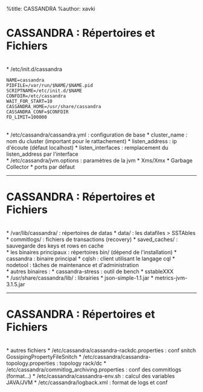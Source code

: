 %title: CASSANDRA
%author: xavki


# CASSANDRA : Répertoires et Fichiers


<br>
* /etc/init.d/cassandra

```
NAME=cassandra
PIDFILE=/var/run/$NAME/$NAME.pid
SCRIPTNAME=/etc/init.d/$NAME
CONFDIR=/etc/cassandra
WAIT_FOR_START=10
CASSANDRA_HOME=/usr/share/cassandra
CASSANDRA_CONF=$CONFDIR
FD_LIMIT=100000
```

<br>
* /etc/cassandra/cassandra.yml : configuration de base
		* cluster_name			: nom du cluster (important pour le rattachement)
		* listen_address		: ip d'écoute (défaut localhost)
		* listen_interfaces	: remplacement du listen_address par l'interface

<br>
* /etc/cassandra/jvm.options : paramètres de la jvm
		* Xms/Xmx
		* Garbage Collector
		* ports par défaut

-----------------------------------------------------------------------

# CASSANDRA : Répertoires et Fichiers


<br> 
* /var/lib/cassandra/ : répertoires de datas
		* data/ 				: les datafiles > SSTAbles
		* commitlogs/		: fichiers de transactions (recovery)
		* saved_caches/ : sauvegarde des keys et rows en cache

<br>
* les binaires principaux : répertoires bin/ (dépend de l'installation)
		* cassandra 				: binaire principal
		* cqlsh 						: client utilisant le langage cql
		* nodetool 					: tâches de maintenance et d'administration

<br>
* autres binaires :
		* cassandra-stress 	: outil de bench
		* sstableXXX

<br>
* /usr/share/cassandra/lib/ : librairies 
		* json-simple-1.1.jar
		* metrics-jvm-3.1.5.jar
		
-----------------------------------------------------------------------

# CASSANDRA : Répertoires et Fichiers


<br>
* autres fichiers 
		* /etc/cassandra/cassandra-rackdc.properties 		: conf snitch GossipingPropertyFileSnitch
		* /etc/cassandra/cassandra-topology.properties 	: topology rack/dc
		* /etc/cassandra/commitlog_archiving.properties	: conf des commitlogs (format...)
		* /etc/cassandra/cassandra-env.sh : calcul des variables JAVA/JVM
		* /etc/cassandra/logback.xml : format de logs et conf
